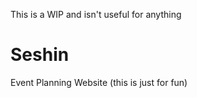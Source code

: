 This is a WIP and isn't useful for anything

# Seshin
 Event Planning Website (this is just for fun)
